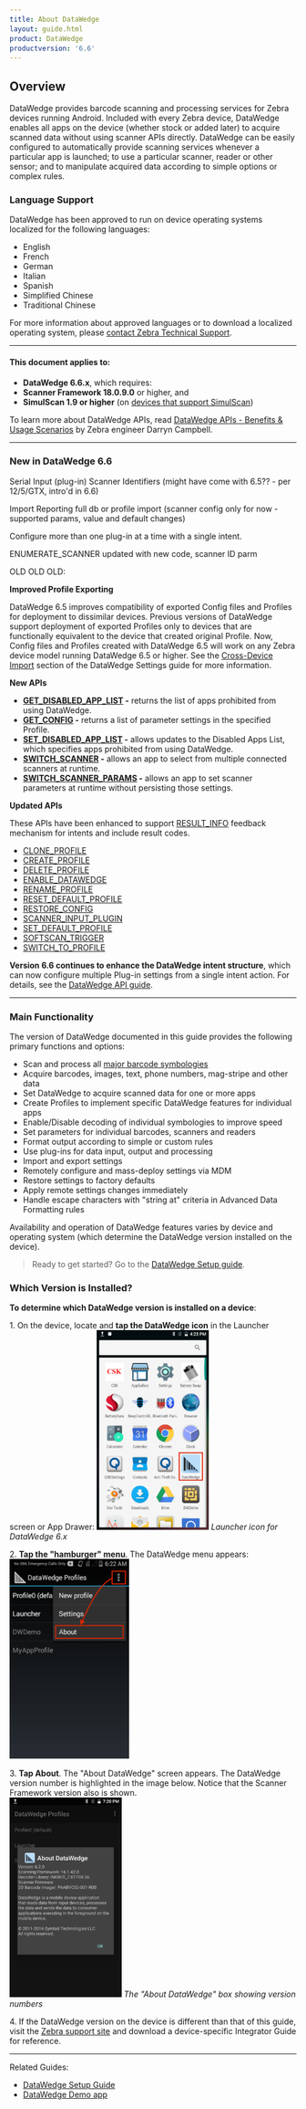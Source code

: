 ```yaml
---
title: About DataWedge
layout: guide.html
product: DataWedge
productversion: '6.6'
---
```


## Overview

DataWedge provides barcode scanning and processing services for Zebra devices running Android. Included with every Zebra device, DataWedge enables all apps on the device (whether stock or added later) to acquire scanned data without using scanner APIs directly. DataWedge can be easily configured to automatically provide scanning services whenever a particular app is launched; to use a particular scanner, reader or other sensor; and to manipulate acquired data according to simple options or complex rules. 

### Language Support

DataWedge has been approved to run on device operating systems localized for the following languages:

* English
* French
* German
* Italian
* Spanish
* Simplified Chinese
* Traditional Chinese

For more information about approved languages or to download a localized operating system, please [contact Zebra Technical Support](https://www.zebra.com/us/en/about-zebra/contact-zebra/contact-tech-support.html).

-----

#### This document applies to:
* **DataWedge 6.6.x**, which requires:
* **Scanner Framework 18.0.9.0** or higher, and
* **SimulScan 1.9 or higher** (on [devices that support SimulScan](../../../../simulscan))

To learn more about DataWedge APIs, read [DataWedge APIs - Benefits & Usage Scenarios](https://developer.zebra.com/community/android/android-forums/android-blogs/blog/2017/06/27/datawedge-apis-benefits-challenges) by Zebra engineer Darryn Campbell. 

-----

### New in DataWedge 6.6

Serial Input (plug-in)
Scanner Identifiers (might have come with 6.5?? - per 12/5/GTX, intro'd in 6.6)

Import Reporting
full db or profile import
(scanner config only for now - supported params, value and default changes)

Configure more than one plug-in at a time with a single intent. 

ENUMERATE_SCANNER updated with new code, scanner ID parm 

OLD OLD OLD:

**Improved Profile Exporting** 

DataWedge 6.5 improves compatibility of exported Config files and Profiles for deployment to dissimilar devices. Previous versions of DataWedge support deployment of exported Profiles only to devices that are functionally equivalent to the device that created original Profile. Now, Config files and Profiles created with DataWedge 6.5 will work on any Zebra device model running DataWedge 6.5 or higher. See the [Cross-Device Import](../settings/#crossdeviceimport) section of the DataWedge Settings guide for more information. 

**New APIs**

* **[GET_DISABLED_APP_LIST](../api/getdisabledapplist) -** returns the list of apps prohibited from using DataWedge. 
* **[GET_CONFIG](../api/getconfig) -** returns a list of parameter settings in the specified Profile.
* **[SET_DISABLED_APP_LIST](../api/setdisabledapplist) -** allows updates to the Disabled Apps List, which specifies apps prohibited from using DataWedge. 
* **[SWITCH_SCANNER](../api/switchscanner) -** allows an app to select from multiple connected scanners at runtime. 
* **[SWITCH_SCANNER_PARAMS](../api/switchscannerparams) -** allows an app to set scanner parameters at runtime without persisting those settings. 

**Updated APIs**

These APIs have been enhanced to support [RESULT_INFO](../api/resultinfo) feedback mechanism for intents and include result codes. 

* [CLONE_PROFILE](../api/cloneprofile)
* [CREATE_PROFILE](../api/createprofile)
* [DELETE_PROFILE](../api/deleteprofile)
* [ENABLE_DATAWEDGE](../api/enabledatawedge)
* [RENAME_PROFILE](../api/renameprofile)
* [RESET_DEFAULT_PROFILE](../api/resetdefaultprofile)
* [RESTORE_CONFIG](../api/restoreconfig)
* [SCANNER_INPUT_PLUGIN](../api/scannerinputplugin)
* [SET_DEFAULT_PROFILE](../api/setdefaultprofile)
* [SOFTSCAN_TRIGGER](../api/softscantrigger)
* [SWITCH_TO_PROFILE](../api/switchtoprofile)

**Version 6.6 continues to enhance the DataWedge intent structure**, which can now configure multiple Plug-in settings from a single intent action. For details, see the [DataWedge API guide](../api/overview).


-----

### Main Functionality
The version of DataWedge documented in this guide provides the following primary functions and options: 

* Scan and process all [major barcode symbologies](../input/barcode/#decoderselection)
* Acquire barcodes, images, text, phone numbers, mag-stripe and other data
* Set DataWedge to acquire scanned data for one or more apps
* Create Profiles to implement specific DataWedge features for individual apps 
* Enable/Disable decoding of individual symbologies to improve speed
* Set parameters for individual barcodes, scanners and readers
* Format output according to simple or custom rules
* Use plug-ins for data input, output and processing
* Import and export settings 
* Remotely configure and mass-deploy settings via MDM  
* Restore settings to factory defaults
* Apply remote settings changes immediately 
* Handle escape characters with "string at" criteria in Advanced Data Formatting rules

Availability and operation of DataWedge features varies by device and operating system (which determine the DataWedge version installed on the device). 

<!-- _**This guide describes DataWedge for Android. Features and usage of Windows versions may vary slightly. Please refer to Windows documentation**_. 10/20/16- Windows reference removed per eng. --> 

> Ready to get started? Go to the [DataWedge Setup guide](../setup).

### Which Version is Installed? 

**To determine which DataWedge version is installed on a device**:

<!--
<img style="height:350px" src="01_datawedge_launcher.png"/>
_Launcher icon for DataWedge 3.x_
<br>
-->

&#49;. On the device, locate and **tap the DataWedge icon** in the Launcher screen or App Drawer: 
<img style="height:350px" src="02_datawedge_launcher.png"/>
_Launcher icon for DataWedge 6.x_
<br>

&#50;. **Tap the "hamburger" menu**. The DataWedge menu appears: 
<img style="height:350px" src="02_datawedge_settings_menu.png"/>
<br>

&#51;. **Tap About**. The "About DataWedge" screen appears. The DataWedge version number is highlighted in the image below. Notice that the Scanner Framework version also is shown.     
<img style="height:350px" src="03_datawedge_about_screen.png"/>
_The "About DataWedge" box showing version numbers_ 
<br>

&#52;. If the DataWedge version on the device is different than that of this guide, visit the [Zebra support site](https://www.zebra.com/us/en/support-downloads.html) and download a device-specific Integrator Guide for reference. 

<!--
#### Download an Integrator Guide
For each of its devices, Zebra publishes an Integrator Guide containing information specific to that device. For products that include DataWedge, **the Integrator Guide includes a chapter covering only those DataWedge capabilities available on the device**. A search for the term "integrator" at the [Zebra Support Portal](https://portal.motorolasolutions.com/Support/US-EN/Search?searchType=simple&searchTerm=integrator) yields a result similar to the image below. Narrow the seach by adding the device model. 
<br>
<br>
<img style="height:450px" src="support_central_guides.png"/>
_The Zebra Support Central site showing search results for the search term "integrator_" 
<br>



#### Update DataWedge (Windows only)
**DataWedge is part of the device OS image** and relies on specific components built into that image. It cannot be downloaded separately or updated without also updating the entire device, a process that **can result in loss of user data and/or user-installed applications**. It should therefore be considered only after all other options have been eliminated. **Zebra recommends consulting with a Zebra partner before upgrading a device OS image**. 

**This option is not available for Android devices**. 
-->

-----

Related Guides: 

* [DataWedge Setup Guide](../setup)
* [DataWedge Demo app](../demo)
